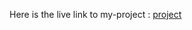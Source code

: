 Here is the live link to my-project : [project](https://mansi-24082006.github.io/fmentorproductcard/)
